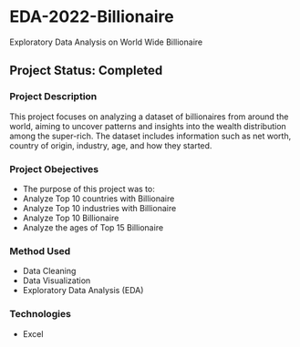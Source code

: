 # EDA-2022-Billionaire
Exploratory Data Analysis on World Wide Billionaire
## Project Status: Completed 
### Project Description 
This project focuses on analyzing a dataset of billionaires from around the world, aiming to uncover patterns and
insights into the wealth distribution among the super-rich. The dataset includes information such as net worth, country of
origin, industry, age, and how they started.
### Project Obejectives 
* The purpose of this project was to: 
* Analyze Top 10 countries with Billionaire
* Analyze Top 10 industries with Billionaire
* Analyze Top 10 Billionaire
* Analyze the ages of Top 15 Billionaire
### Method Used
* Data Cleaning 
* Data Visualization 
* Exploratory Data Analysis (EDA)
### Technologies
* Excel 
